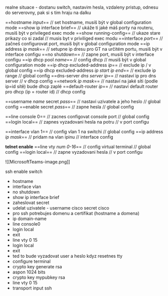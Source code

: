 realne situace - dostanu switch, nastavim hesla, vzdaleny pristup, odnesu do serverovny, pak si s tim hraju na dalku

==hostname *input*== // set hostname, musíš být v global configuration mode
==show ip interface brief== // ukáže ti jaké máš porty na routeru, musíš být v privileged exec mode
==show running-config== // ukaze stare prikazy co si zadal // musis byt v priviliged exec modu
==interface *port*== // začneš configurovat port, musíš být v global configuration mode
==ip address *ip* *mask*== // setupne ip dresu pro GT na určitém portu, musíš být v interface configu
==no shutdown== // zapne port, musíš být v interface configu
==ip dhcp pool *name*== // config dhcp // musíš být v global configuration mode
==ip dhcp excluded-address *ip*== // exclude ip / v global config
==ip dhcp excluded-address *ip start* *ip end*== // exclude ip range // global config
==dns-server *dns server ip*== // nastaví ip pro dns server // v dhcp config
==network *ip* *mask*== // nastaví na jaké síti (podle ip=id sítě) bude dhcp zaplé
==default-router *ip*== // nastaví default router pro dhcp (ip = router id) // dhcp config

==username *name* secret *pass*== // nastavi uzivatele a jeho heslo // global config
==enable secret *pass*== // zapne hesla // global config

==line console 0== // zacnes configovat console port // global config
==login local== // zapnes vyzadovani hesla na potru // v port configu

==interface vlan 1== // config vlan 1 na switchi // global config
==ip address *ip* *mask*== // pridam na vlan ipinu // interface config

**telnet enable**
==line vty *num 0-16*== // config virtual terminal // global config
==login local== // zapne vyzadovani hesla // v port configu


![[MicrosoftTeams-image.png]]

ssh enable
switch
- hostname
- interface vlan
- no shutdown
- show ip interface brief
- zaheslovat secret
- udelat uzivatele - username cisco secret cisco
- pro ssh potrebujes domenu a certifikat (hostname a domena)
- ip domain-name 
- line console0
- login local
- exit
- line vty 0 15
- login local
- exit
- ted to bude vyzadovat user a heslo kdyz resetnes tty
- configure terminal
- crypto key generate rsa
- aspon 1024 bits
- crypto key mypubkey rsa
- line vty 0 15
- transport input ssh
